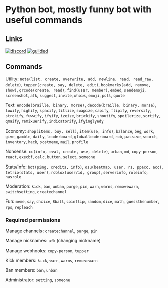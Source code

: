 # Python bot, mostly funny bot with useful commands

## Links

[![discord](https://img.shields.io/discord/910131051320475648?color=5865F2&label=Support%20server&logo=discord&logoColor=white)](https://discord.gg/jRK82RNx73) [![guilded](https://img.shields.io/badge/Guilded%20Support%20server-keNWeOPp-yellow)](https://www.guilded.gg/i/keNWeOPp?cid=bec0dc7b-4b97-41c7-aaa4-513d3e53f5e7&intent=chat)

## Commands

Utility: `note(list, create, overwrite, add, newline, read, read_raw, delete)`, `tupper(create, say, delete, edit)`, `bookmarks(add, remove, show)`, `qrcode(create, read)`, `find(user, member)`, `embed`, `sendemoji`, `screenshot`, `afk`, `suggest`, `invite`, `whois`, `emoji`, `poll`, `quote`

Text: `encode(braille, binary, morse)`, `decode(braille, binary, morse)`, `lowify`, `highify`, `spacify`, `titlize`, `swapize`, `capify`, `flipify`, `reversify`, `strokify`, `fuwwify`, `ifyify`, `izeize`, `brickify`, `shoutify`, `spoilerize`, `sortify`, `qmaify`, `remixuerify`, `indicatorify`, `ifyinglyedy`

Economy: `shop(items, buy, sell)`, `item(use, info)`, `balance`, `beg`, `work`, `give`, `gamble`, `daily`, `leaderboard`, `globalleaderboard`, `rob`, `passive`, `search`, `inventory`, `hack`, `postmeme`, `mail`, `profile`

Nonsense: `cc(info, eval, create, use, delete)`, `urban`, `md`, `copy-person`, `react`, `execbf`, `calc`, `button`, `select`, `someone`

Stats/Info: `bot(ping, credits, info)`, `osu(beatmap, user, rs, ppacc, acc)`, `tetrio(stats, user)`, `roblox(user/id, group)`, `serverinfo`, `roleinfo`, `hasrole`

Moderation: `kick`, `ban`, `unban`, `purge`, `pin`, `warn`, `warns`, `removewarn`, `switchsetting`, `createchannel`

Fun: `meme`, `say`, `choice`, `8ball`, `coinflip`, `random`, `dice`, `math`, `guessthenumber`, `rps`, `repleach`

### Required permissions

Manage channels: `createchannel`, `purge`, `pin`

Manage nicknames: `afk` (changing nickname)

Manage webhooks: `copy-person`, `tupper`

Kick members: `kick`, `warn`, `warns`, `removewarn`

Ban members: `ban`, `unban`

Administrator: `setting`, `someone`
